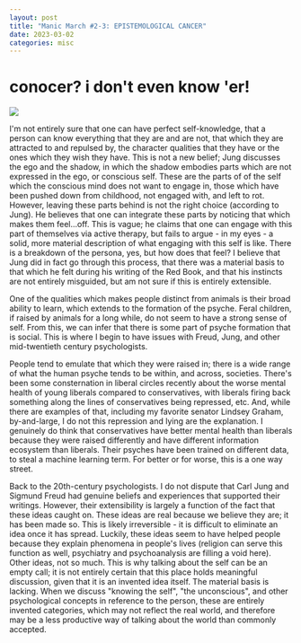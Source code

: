 ```yaml
---
layout: post
title: "Manic March #2-3: EPISTEMOLOGICAL CANCER"
date: 2023-03-02
categories: misc
---
```


# conocer? i don't even know 'er!

<img src="https://hjelfman.com/mm3.jpeg" style="max-width: 100%">

I'm not entirely sure that one can have perfect self-knowledge, that a person can know everything that they are and are not, that which they are attracted to and repulsed by, the character qualities that they have or the ones which they wish they have. This is not a new belief; Jung discusses the ego and the shadow, in which the shadow embodies parts which are not expressed in the ego, or conscious self. These are the parts of of the self which the conscious mind does not want to engage in, those which have been pushed down from childhood, not engaged with, and left to rot. However, leaving these parts behind is not the right choice (according to Jung). He believes that one can integrate these parts by noticing that which makes them feel...off. This is vague; he claims that one can engage with this part of themselves via active therapy, but fails to argue - in my eyes - a solid, more material description of what engaging with this self is like. There is a breakdown of the persona, yes, but how does that feel? I believe that Jung did in fact go through this process, that there was a material basis to that which he felt during his writing of the Red Book, and that his instincts are not entirely misguided, but am not sure if this is entirely extensible.

One of the qualities which makes people distinct from animals is their broad ability to learn, which extends to the formation of the psyche. Feral children, if raised by animals for a long while, do not seem to have a strong sense of self. From this, we can infer that there is some part of psyche formation that is social. This is where I begin to have issues with Freud, Jung, and other mid-twentieth century psychologists.

People tend to emulate that which they were raised in; there is a wide range of what the human psyche tends to be within, and across, societies. There's been some consternation in liberal circles recently about the worse mental health of young liberals compared to conservatives, with liberals firing back something along the lines of conservatives being repressed, etc. And, while there are examples of that, including my favorite senator Lindsey Graham, by-and-large, I do not this repression and lying are the explanation. I genuinely do think that conservatives have better mental health than liberals because they were raised differently and have different information ecosystem than liberals. Their psyches have been trained on different data, to steal a machine learning term. For better or for worse, this is a one way street.

Back to the 20th-century psychologists. I do not dispute that Carl Jung and Sigmund Freud had genuine beliefs and experiences that supported their writings. However, their extensibility is largely a function of the fact that these ideas caught on. These ideas are real because we believe they are; it has been made so. This is likely irreversible - it is difficult to eliminate an idea once it has spread. Luckily, these ideas seem to have helped people because they explain phenomena in people's lives (religion can serve this function as well, psychiatry and psychoanalysis are filling a void here). Other ideas, not so much. This is why talking about the self can be an empty call; it is not entirely certain that this place holds meaningful discussion, given that it is an invented idea itself. The material basis is lacking. When we discuss "knowing the self", "the unconscious", and other psychological concepts in reference to the person, these are entirely invented categories, which may not reflect the real world, and therefore may be a less productive way of talking about the world than commonly accepted.
